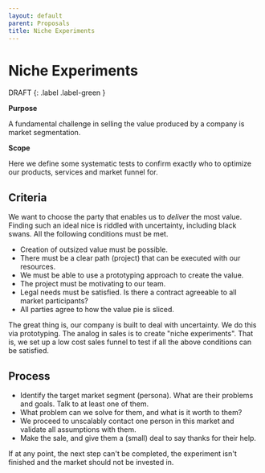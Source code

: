 ```yaml
---
layout: default
parent: Proposals
title: Niche Experiments
---
```


# Niche Experiments

DRAFT
{: .label .label-green }

**Purpose**

A fundamental challenge in selling the value produced by a company is market segmentation.

**Scope**

Here we define some systematic tests to confirm exactly who to optimize our products, services and market funnel for.

## Criteria

We want to choose the party that enables us to *deliver* the most value.
Finding such an ideal nice is riddled with uncertainty, including black
swans. All the following conditions must be met.

  - Creation of outsized value must be possible.
  - There must be a clear path (project) that can be executed with our
    resources.
  - We must be able to use a prototyping approach to create the value.
  - The project must be motivating to our team.
  - Legal needs must be satisfied. Is there a contract agreeable to all
    market participants?
  - All parties agree to how the value pie is sliced.

The great thing is, our company is built to deal with uncertainty. We do
this via prototyping. The analog in sales is to create "niche
experiments". That is, we set up a low cost sales funnel to test if all
the above conditions can be satisfied.

## Process

  - Identify the target market segment (persona). What are their
    problems and goals. Talk to at least one of them.
  - What problem can we solve for them, and what is it worth to them?
  - We proceed to unscalably contact one person in this market and
    validate all assumptions with them.
  - Make the sale, and give them a (small) deal to say thanks for their
    help.

If at any point, the next step can't be completed, the experiment isn't
finished and the market should not be invested in.
